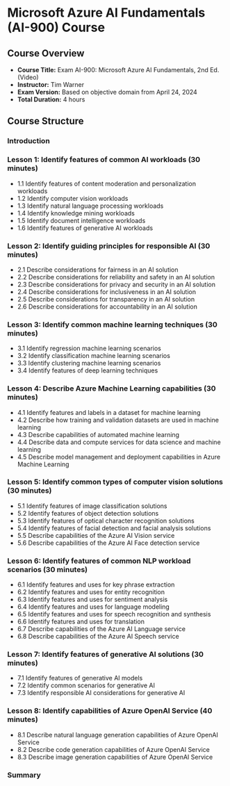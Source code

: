 # Microsoft Azure AI Fundamentals (AI-900) Course

## Course Overview
- **Course Title:** Exam AI-900: Microsoft Azure AI Fundamentals, 2nd Ed. (Video)
- **Instructor:** Tim Warner
- **Exam Version:** Based on objective domain from April 24, 2024
- **Total Duration:** 4 hours

## Course Structure

### Introduction

### Lesson 1: Identify features of common AI workloads (30 minutes)
- 1.1 Identify features of content moderation and personalization workloads
- 1.2 Identify computer vision workloads
- 1.3 Identify natural language processing workloads
- 1.4 Identify knowledge mining workloads
- 1.5 Identify document intelligence workloads
- 1.6 Identify features of generative AI workloads

### Lesson 2: Identify guiding principles for responsible AI (30 minutes)
- 2.1 Describe considerations for fairness in an AI solution
- 2.2 Describe considerations for reliability and safety in an AI solution
- 2.3 Describe considerations for privacy and security in an AI solution
- 2.4 Describe considerations for inclusiveness in an AI solution
- 2.5 Describe considerations for transparency in an AI solution
- 2.6 Describe considerations for accountability in an AI solution

### Lesson 3: Identify common machine learning techniques (30 minutes)
- 3.1 Identify regression machine learning scenarios
- 3.2 Identify classification machine learning scenarios
- 3.3 Identify clustering machine learning scenarios
- 3.4 Identify features of deep learning techniques

### Lesson 4: Describe Azure Machine Learning capabilities (30 minutes)
- 4.1 Identify features and labels in a dataset for machine learning
- 4.2 Describe how training and validation datasets are used in machine learning
- 4.3 Describe capabilities of automated machine learning
- 4.4 Describe data and compute services for data science and machine learning
- 4.5 Describe model management and deployment capabilities in Azure Machine Learning

### Lesson 5: Identify common types of computer vision solutions (30 minutes)
- 5.1 Identify features of image classification solutions
- 5.2 Identify features of object detection solutions
- 5.3 Identify features of optical character recognition solutions
- 5.4 Identify features of facial detection and facial analysis solutions
- 5.5 Describe capabilities of the Azure AI Vision service
- 5.6 Describe capabilities of the Azure AI Face detection service

### Lesson 6: Identify features of common NLP workload scenarios (30 minutes)
- 6.1 Identify features and uses for key phrase extraction
- 6.2 Identify features and uses for entity recognition
- 6.3 Identify features and uses for sentiment analysis
- 6.4 Identify features and uses for language modeling
- 6.5 Identify features and uses for speech recognition and synthesis
- 6.6 Identify features and uses for translation
- 6.7 Describe capabilities of the Azure AI Language service
- 6.8 Describe capabilities of the Azure AI Speech service

### Lesson 7: Identify features of generative AI solutions (30 minutes)
- 7.1 Identify features of generative AI models
- 7.2 Identify common scenarios for generative AI
- 7.3 Identify responsible AI considerations for generative AI

### Lesson 8: Identify capabilities of Azure OpenAI Service (40 minutes)
- 8.1 Describe natural language generation capabilities of Azure OpenAI Service
- 8.2 Describe code generation capabilities of Azure OpenAI Service
- 8.3 Describe image generation capabilities of Azure OpenAI Service

### Summary 
